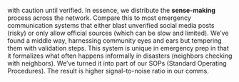 with caution until verified. In essence, we distribute the **sense-making** process across the network. Compare this to most emergency communication systems that either blast unverified social media posts (risky) or only allow official sources (which can be slow and limited). We’ve found a middle way, harnessing community eyes and ears but tempering them with validation steps. This system is unique in emergency prep in that it formalizes what often happens informally in disasters (neighbors checking with neighbors). We’ve turned it into part of our SOPs (Standard Operating Procedures). The result is higher signal-to-noise ratio in our comms.